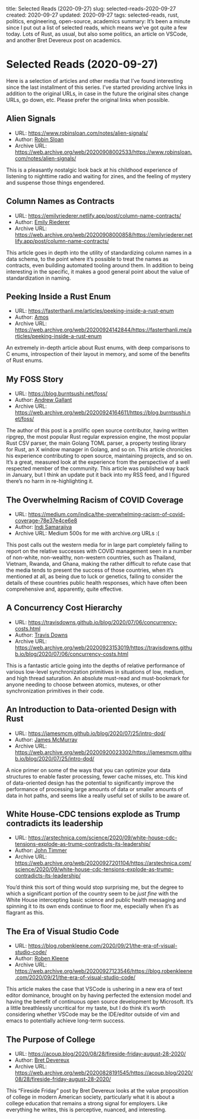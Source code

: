title: Selected Reads (2020-09-27)
slug: selected-reads-2020-09-27
created: 2020-09-27
updated: 2020-09-27
tags: selected-reads, rust, politics, engineering, open-source, academics
summary: It&rsquo;s been a minute since I put out a list of selected reads, which means we&rsquo;ve got quite a few today. Lots of Rust, as usual, but also some politics, an article on VSCode, and another Bret Devereux post on academics.


# Selected Reads (2020-09-27)

Here is a selection of articles and other media that I&rsquo;ve found interesting
since the last installment of this series. I&rsquo;ve started providing archive
links in addition to the original URLs, in case in the future the original
sites change URLs, go down, etc. Please prefer the original links when
possible.


## Alien Signals

-   URL: <https://www.robinsloan.com/notes/alien-signals/>
-   Author: [Robin Sloan](https://www.robinsloan.com/about/)
-   Archive URL: <https://web.archive.org/web/20200908002533/https://www.robinsloan.com/notes/alien-signals/>

This is a pleasantly nostalgic look back at his childhood experience
of listening to nighttime radio and waiting for zines, and the feeling
of mystery and suspense those things engendered.


## Column Names as Contracts

-   URL: <https://emilyriederer.netlify.app/post/column-name-contracts/>
-   Author: [Emily Riederer](https://emilyriederer.netlify.app/)
-   Archive URL: <https://web.archive.org/web/20200908000858/https://emilyriederer.netlify.app/post/column-name-contracts/>

This article goes in depth into the utility of standardizing column
names in a data schema, to the point where it&rsquo;s possible to treat the
names as contracts, even building automated tooling around them. In
addition to being interesting in the specific, it makes a good general
point about the value of standardization in naming.


## Peeking Inside a Rust Enum

-   URL: <https://fasterthanli.me/articles/peeking-inside-a-rust-enum>
-   Author: [Amos](https://fasterthanli.me/about)
-   Archive URL: <https://web.archive.org/web/20200924142844/https://fasterthanli.me/articles/peeking-inside-a-rust-enum>

An extremely in-depth article about Rust enums, with deep comparisons
to C enums, introspection of their layout in memory, and some of the
benefits of Rust enums.


## My FOSS Story

-   URL: <https://blog.burntsushi.net/foss/>
-   Author: [Andrew Gallant](https://blog.burntsushi.net/about/)
-   Archive URL: <https://web.archive.org/web/20200924164611/https://blog.burntsushi.net/foss/>

The author of this post is a prolific open source contributor, having
written ripgrep, the most popular Rust regular expression engine, the
most popular Rust CSV parser, the main Golang TOML parser, a property
testing library for Rust, an X window manager in Golang, and so on.
This article chronicles his experience contributing to open source,
maintaining projects, and so on. It&rsquo;s a great, measured look at the
experience from the perspective of a well respected member of the
community. This article was published way back in January, but I think
an update put it back into my RSS feed, and I figured there&rsquo;s no harm
in re-highlighting it.


## The Overwhelming Racism of COVID Coverage

-   URL: <https://medium.com/indica/the-overwhelming-racism-of-covid-coverage-78e37e4ce6e8>
-   Author: [Indi Samarajiva](https://medium.com/@indica)
-   Archive URL: Medium 500s for me with archive.org URLs :(

This post calls out the western media for in large part completely failing
to report on the relative successes with COVID management seen in a
number of non-white, non-wealthy, non-western countries, such as Thailand,
Vietnam, Rwanda, and Ghana, making the rather difficult to refute case
that the media tends to present the success of those countries, when it&rsquo;s
mentioned at all, as being due to luck or genetics, failing to consider
the details of these countries public health responses, which have often
been comprehensive and, apparently, quite effective.


## A Concurrency Cost Hierarchy

-   URL: <https://travisdowns.github.io/blog/2020/07/06/concurrency-costs.html>
-   Author: [Travis Downs](https://travisdowns.github.io/about/)
-   Archive URL: <https://web.archive.org/web/20200923153019/https://travisdowns.github.io/blog/2020/07/06/concurrency-costs.html>

This is a fantastic article going into the depths of relative performance
of various low-level synchronization primitives in situations of low,
medium, and high thread saturation. An absolute must-read and must-bookmark
for anyone needing to choose between atomics, mutexes, or other
synchronization primitives in their code.


## An Introduction to Data-oriented Design with Rust

-   URL: <https://jamesmcm.github.io/blog/2020/07/25/intro-dod/>
-   Author: [James McMurray](https://jamesmcm.github.io/about/#en)
-   Archive URL: <https://web.archive.org/web/20200920023302/https://jamesmcm.github.io/blog/2020/07/25/intro-dod/>

A nice primer on some of the ways that you can optimize your data structures
to enable faster processing, fewer cache misses, etc. This kind of
data-oriented design has the potential to significantly improve the
performance of processing large amounts of data or smaller amounts of
data in hot paths, and seems like a really useful set of skills to be
aware of.


## White House-CDC tensions explode as Trump contradicts its leadership

-   URL: <https://arstechnica.com/science/2020/09/white-house-cdc-tensions-explode-as-trump-contradicts-its-leadership/>
-   Author: [John Timmer](https://arstechnica.com/author/john-timmer/)
-   Archive URL: <https://web.archive.org/web/20200927201104/https://arstechnica.com/science/2020/09/white-house-cdc-tensions-explode-as-trump-contradicts-its-leadership/>

You&rsquo;d think this sort of thing would stop surprising me, but the degree
to which a significant portion of the country seem to be *just fine* with
the White House intercepting basic science and public health messaging
and spinning it to its own ends continue to floor me, especially when it&rsquo;s
as flagrant as this.


## The Era of Visual Studio Code

-   URL: <https://blog.robenkleene.com/2020/09/21/the-era-of-visual-studio-code/>
-   Author: [Roben Kleene](https://blog.robenkleene.com/about/)
-   Archive URL: <https://web.archive.org/web/20200927123546/https://blog.robenkleene.com/2020/09/21/the-era-of-visual-studio-code/>

This article makes the case that VSCode is ushering in a new era of text
editor dominance, brought on by having perfected the extension model and
having the benefit of continuous open source development by Microsoft.
It&rsquo;s a little breathlessly uncritical for my taste, but I do think it&rsquo;s
worth considering whether VSCode may be the IDE/editor outside of vim
and emacs to potentially achieve long-term success.


## The Purpose of College

-   URL: <https://acoup.blog/2020/08/28/fireside-friday-august-28-2020/>
-   Author: [Bret Devereux](https://acoup.blog/)
-   Archive URL: <https://web.archive.org/web/20200828191545/https://acoup.blog/2020/08/28/fireside-friday-august-28-2020/>

This &ldquo;Fireside Friday&rdquo; post by Bret Devereux looks at the value proposition
of college in modern American society, particularly what it is about
a college education that remains a strong signal for employers. Like
everything he writes, this is perceptive, nuanced, and interesting.


